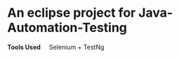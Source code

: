 # An eclipse project for Java-Automation-Testing

**Tools Used**
&nbsp;&nbsp;&nbsp;&nbsp;Selenium + TestNg
